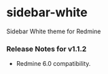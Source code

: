 # sidebar-white
Sidebar White theme for Redmine

### Release Notes for v1.1.2

   - Redmine 6.0 compatibility.
